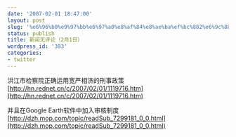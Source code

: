 ```yaml
---
date: '2007-02-01 18:47:00'
layout: post
slug: '%e6%96%b0%e9%97%bb%e6%97%a0%e8%af%84%e8%ae%ba%ef%bc%882%e6%9c%881%e6%97%a5%ef%bc%89'
status: publish
title: 新闻无评论（2月1日）
wordpress_id: '383'
categories:
- twitter
---
```


洪江市检察院正确运用宽严相济的刑事政策  
[http://hn.rednet.cn/c/2007/02/01/1119716.htm](http://hn.rednet.cn/c/2007/02/01/1119716.htm)

并且在Google Earth软件中加入审核制度  
[http://dzh.mop.com/topic/readSub_7299181_0_0.html](http://dzh.mop.com/topic/readSub_7299181_0_0.html)
